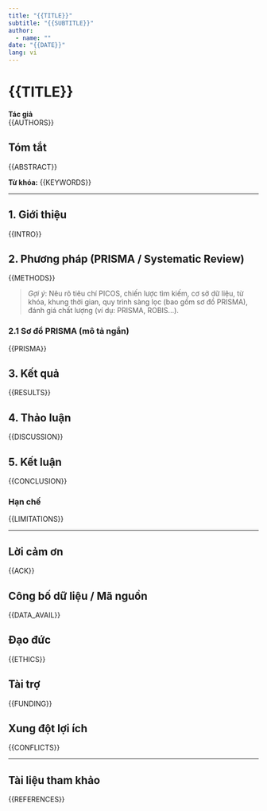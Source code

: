 ```yaml
---
title: "{{TITLE}}"
subtitle: "{{SUBTITLE}}"
author:
  - name: ""
date: "{{DATE}}"
lang: vi
---
```


# {{TITLE}}

**Tác giả**  
{{AUTHORS}}

## Tóm tắt
{{ABSTRACT}}

**Từ khóa:** {{KEYWORDS}}

---

## 1. Giới thiệu
{{INTRO}}

## 2. Phương pháp (PRISMA / Systematic Review)
{{METHODS}}

> *Gợi ý*: Nêu rõ tiêu chí PICOS, chiến lược tìm kiếm, cơ sở dữ liệu, từ khóa, khung thời gian, quy trình sàng lọc (bao gồm sơ đồ PRISMA), đánh giá chất lượng (ví dụ: PRISMA, ROBIS...).

### 2.1 Sơ đồ PRISMA (mô tả ngắn)
{{PRISMA}}

## 3. Kết quả
{{RESULTS}}

## 4. Thảo luận
{{DISCUSSION}}

## 5. Kết luận
{{CONCLUSION}}

### Hạn chế
{{LIMITATIONS}}

---

## Lời cảm ơn
{{ACK}}

## Công bố dữ liệu / Mã nguồn
{{DATA_AVAIL}}

## Đạo đức
{{ETHICS}}

## Tài trợ
{{FUNDING}}

## Xung đột lợi ích
{{CONFLICTS}}

---

## Tài liệu tham khảo
{{REFERENCES}}
